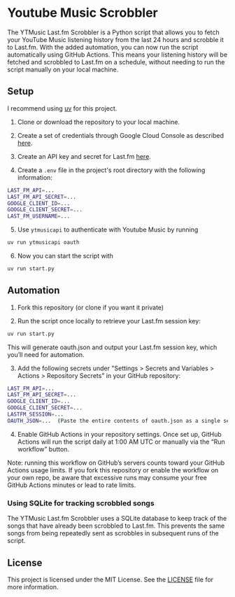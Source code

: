 # Youtube Music Scrobbler

The YTMusic Last.fm Scrobbler is a Python script that allows you to fetch
your YouTube Music listening history from the last 24 hours and scrobble
it to Last.fm. With the added automation, you can now run the script automatically using GitHub Actions. This means your listening history will be fetched and scrobbled to Last.fm on a schedule, without needing to run the script manually on your local machine.

## Setup

I recommend using [uv](https://docs.astral.sh/uv/) for this project.

1. Clone or download the repository to your local machine.

2. Create a set of credentials through Google Cloud Console as described
[here](https://ytmusicapi.readthedocs.io/en/stable/setup/oauth.html).

3. Create an API key and secret for Last.fm
[here](https://www.last.fm/api/account/create).

4. Create a `.env` file in the project's root directory with the following
information:

```sh
LAST_FM_API=...
LAST_FM_API_SECRET=...
GOOGLE_CLIENT_ID=...
GOOGLE_CLIENT_SECRET=...
LAST_FM_USERNAME=...
```

5. Use `ytmusicapi` to authenticate with Youtube Music by running

```sh
uv run ytmusicapi oauth
```

6. Now you can start the script with

```sh
uv run start.py
```

## Automation

1. Fork this repository (or clone if you want it private)

2. Run the script once locally to retrieve your Last.fm session key:

```sh
uv run start.py
```

This will generate oauth.json and output your Last.fm session key, which you’ll need for automation.

3. Add the following secrets under "Settings > Secrets and Variables > Actions > Repository Secrets" in your GitHub repository:

```sh
LAST_FM_API=...
LAST_FM_API_SECRET=...
GOOGLE_CLIENT_ID=...
GOOGLE_CLIENT_SECRET=...
LASTFM_SESSION=...
OAUTH_JSON=...  (Paste the entire contents of oauth.json as a single secret)
```

4. Enable GitHub Actions in your repository settings. Once set up, GitHub Actions will run the script daily at 1:00 AM UTC or manually via the “Run workflow” button.

Note: running this workflow on GitHub’s servers counts toward your GitHub Actions usage limits. If you fork this repository or enable the workflow on your own repo, be aware that excessive runs may consume your free GitHub Actions minutes or lead to rate limits.


### Using SQLite for tracking scrobbled songs

The YTMusic Last.fm Scrobbler uses a SQLite database to keep track of the
songs that have already been scrobbled to Last.fm. This prevents the same
songs from being repeatedly sent as scrobbles in subsequent runs of the
script.

## License

This project is licensed under the MIT License. See the [LICENSE](LICENSE)
file for more information.

